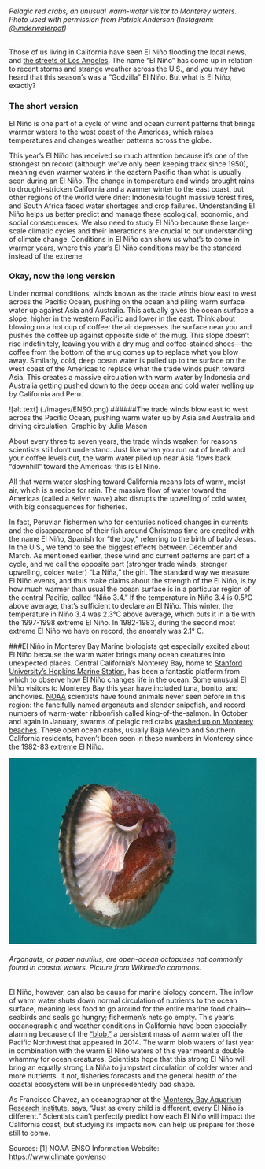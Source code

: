 ###### Pelagic red crabs, an unusual warm-water visitor to Monterey waters. Photo used with permission from Patrick Anderson (Instagram: [@underwaterpat](https://www.instagram.com/underwaterpat/))

Those of us living in California have seen El Niño flooding the local news, and [the streets of Los Angeles](http://www.cbsnews.com/news/el-nino-southern-california-record-breaking-storms-floods-mudslides-damaged-homes/). The name “El Niño” has come up in relation to recent storms and strange weather across the U.S., and you may have heard that this season’s was a “Godzilla” El Niño. But what is El Niño, exactly?

### The short version
El Niño is one part of a cycle of wind and ocean current patterns that brings warmer waters to the west coast of the Americas, which raises temperatures and changes weather patterns across the globe.

This year’s El Niño has received so much attention because it’s one of the strongest on record (although we’ve only been keeping track since 1950), meaning even warmer waters in the eastern Pacific than what is usually seen during an El Niño. The change in temperature and winds brought rains to drought-stricken California and a warmer winter to the east coast, but other regions of the world were drier: Indonesia fought massive forest fires, and South Africa faced water shortages and crop failures. Understanding El Niño helps us better predict and manage these ecological, economic, and social consequences. We also need to study El Niño because these large-scale climatic cycles and their interactions are crucial to our understanding of climate change. Conditions in El Niño can show us what’s to come in warmer years, where this year’s El Niño conditions may be the standard instead of the extreme.

### Okay, now the long version
Under normal conditions, winds known as the trade winds blow east to west across the Pacific Ocean, pushing on the ocean and piling warm surface water up against Asia and Australia. This actually gives the ocean surface a slope, higher in the western Pacific and lower in the east. Think about blowing on a hot cup of coffee: the air depresses the surface near you and pushes the coffee up against opposite side of the mug. This slope doesn’t rise indefinitely, leaving you with a dry mug and coffee-stained shoes—the coffee from the bottom of the mug comes up to replace what you blow away. Similarly, cold, deep ocean water is pulled up to the surface on the west coast of the Americas to replace what the trade winds push toward Asia. This creates a massive circulation with warm water by Indonesia and Australia getting pushed down to the deep ocean and cold water welling up by California and Peru.

 ![alt text] (./images/ENSO.png)
######The trade winds blow east to west across the Pacific Ocean, pushing warm water up by Asia and Australia and driving circulation. Graphic by Julia Mason

About every three to seven years, the trade winds weaken for reasons scientists still don’t understand. Just like when you run out of breath and your coffee levels out, the warm water piled up near Asia flows back “downhill” toward the Americas: this is El Niño.

All that warm water sloshing toward California means lots of warm, moist air, which is a recipe for rain. The massive flow of water toward the Americas (called a Kelvin wave) also disrupts the upwelling of cold water, with big consequences for fisheries.

In fact, Peruvian fishermen who for centuries noticed changes in currents and the disappearance of their fish around Christmas time are credited with the name El Niño, Spanish for “the boy,” referring to the birth of baby Jesus. In the U.S., we tend to see the biggest effects between December and March. As mentioned earlier, these wind and current patterns are part of a cycle, and we call the opposite part (stronger trade winds, stronger upwelling, colder water) “La Niña,” the girl. The standard way we measure El Niño events, and thus make claims about the strength of the El Niño, is by how much warmer than usual the ocean surface is in a particular region of the central Pacific, called “Niño 3.4.” If the temperature in Niño 3.4 is 0.5°C  above average, that’s sufficient to declare an El Niño. This winter, the temperature in Niño 3.4 was 2.3°C above average, which puts it in a tie with the 1997-1998 extreme El Niño. In 1982-1983, during the second most extreme El Niño we have on record, the anomaly was 2.1° C.

###El Niño in Monterey Bay
Marine biologists get especially excited about El Niño because the warm water brings many ocean creatures into unexpected places. Central California’s Monterey Bay, home to [Stanford University’s Hopkins Marine Station](http://hopkinsmarinestation.stanford.edu/),  has been a fantastic platform from which to observe how El Niño changes life in the ocean. Some unusual El Niño visitors to Monterey Bay this year have included tuna, bonito, and anchovies. [NOAA](https://swfsc.noaa.gov/) scientists have found animals never seen before in this region: the fancifully named argonauts and slender snipefish, and record numbers of warm-water ribbonfish called king-of-the-salmon. In October and again in January, swarms of pelagic red crabs [washed up on Monterey beaches](http://www.mercurynews.com/central-coast/ci_29933056/red-tuna-crabs-back-shores-monterey-bay). These open ocean crabs, usually Baja Mexico and Southern California residents, haven’t been seen in these numbers in Monterey since the 1982-83 extreme El Niño.

![alt text](./images/paper_nautilus.jpg)
###### Argonauts, or paper nautilus, are open-ocean octopuses not commonly found in coastal waters. Picture from Wikimedia commons.

El Niño, however, can also be cause for marine biology concern. The inflow of warm water shuts down normal circulation of nutrients to the ocean surface, meaning less food to go around for the entire marine food chain--seabirds and seals go hungry; fishermen’s nets go empty. This year’s oceanographic and weather conditions in California have been especially alarming because of the [“blob,”](https://www.sciencedaily.com/releases/2015/04/150409143041.htm) a persistent mass of warm water off the Pacific Northwest that appeared in 2014. The warm blob waters of last year in combination with the warm El Niño waters of this year meant a double whammy for ocean creatures. Scientists hope that this strong El Niño will bring an equally strong La Niña to jumpstart circulation of colder water and more nutrients.  If not, fisheries forecasts and the general health of the coastal ecosystem will be in unprecedentedly bad shape.

As Francisco Chavez, an oceanographer at the [Monterey Bay Aquarium Research Institute](http://www.mbari.org/), says, “Just as every child is different, every El Niño is different.” Scientists can’t perfectly predict how each El Niño will impact the California coast, but studying its impacts now can help us prepare for those still to come.

Sources:
[1] NOAA ENSO Information Website: https://www.climate.gov/enso

